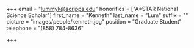 +++
email = "lummyk@scripps.edu"
honorifics = ["A*STAR National Science Scholar"]
first_name = "Kenneth"
last_name = "Lum"
suffix = ""
picture = "images/people/kenneth.jpg"
position = "Graduate Student"
telephone = "(858) 784-8636"

+++

